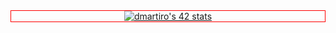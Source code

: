 <div style="display:flex;justify-content:center; align-items:center;border:1px solid red;">
  <a href="https://github.com/oakoudad/badge42"><img src="https://badge.mediaplus.ma/darkblue/dmartiro?1337Badge=off&UM6P=off" alt="dmartiro's 42 stats" /></a>
</div>
